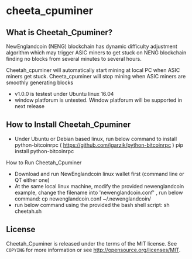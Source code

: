 cheeta_cpuminer
================================


What is Cheetah_Cpuminer?
----------------

NewEnglandcoin (NENG) blockchain has dynamic difficulty adjustment algorithm
which may trigger ASIC miners to get stuck on NENG blockchain finding no blocks
from several minutes to several hours.

Cheetah_cpuminer will automatically start mining at local PC when ASIC miners get stuck.
Cheeta_cpuminer will stop mining when ASIC miners are smoothly generating blocks 
 
 - v1.0.0 is testest under Ubuntu linux 16.04
 - window platforum is untested.  Window platforum will be supported in next release

How to Install Cheetah_Cpuminer
----------------

 - Under Ubuntu or Debian based linux, run below command to install python-bitcoinrpc 
   ( https://github.com/jgarzik/python-bitcoinrpc )
     pip install python-bitcoinrpc


How to Run Cheetah_Cpuminer
 - Download and run NewEnglandcoin linux wallet first (command line or QT either one)
 - At the same local linux machine, modify the provided newenglandcoin example, change the filename 
 into 'newenglandcoin.conf' , run below command:  cp newenglandcoin.conf  ~/.newenglandcoin/
 - run below command using the provided the bash shell script:  sh cheetah.sh
 

License
-------

Cheetah_Cpuminer is released under the terms of the MIT license. See `COPYING` for more
information or see http://opensource.org/licenses/MIT.


